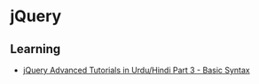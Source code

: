 # jQuery

## Learning

- [jQuery Advanced Tutorials in Urdu/Hindi Part 3 - Basic Syntax](https://www.youtube.com/watch?v=kYXu3RHW4Qc&list=PLU4yvac0MJbL8EkEMxzCT0k39Vi2zgb2g&index=3)
